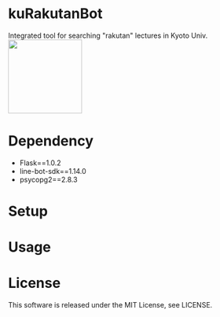 # kuRakutanBot
Integrated tool for searching "rakutan" lectures in Kyoto Univ. 
<br>
<img src="https://user-images.githubusercontent.com/41512077/71648884-4e714800-2d4d-11ea-8871-97aec26d4e8b.jpg" width="150px">

# Dependency
- Flask==1.0.2
- line-bot-sdk==1.14.0
- psycopg2==2.8.3

# Setup


# Usage


# License
This software is released under the MIT License, see LICENSE.

